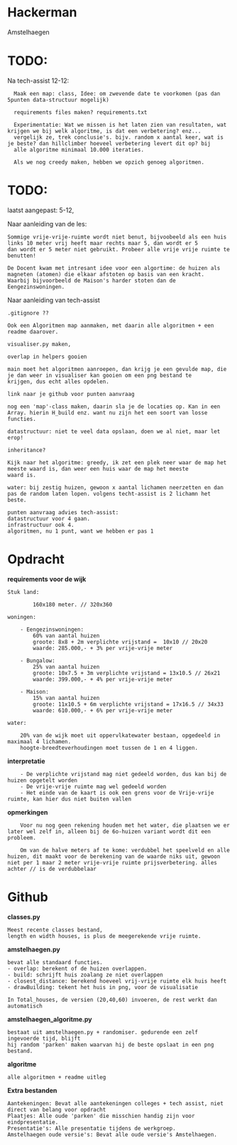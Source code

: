 # Hackerman
Amstelhaegen

# TODO:

Na tech-assist 12-12:

      Maak een map: class, Idee: om zwevende date te voorkomen (pas dan 5punten data-structuur mogelijk)

      requirements files maken? requirements.txt

      Experimentatie: Wat we missen is het laten zien van resultaten, wat krijgen we bij welk algoritme, is dat een verbetering? enz... 
      vergelijk ze, trek conclusie's. bijv. random x aantal keer, wat is je beste? dan hillclimber hoeveel verbetering levert dit op? bij
      alle algoritme minimaal 10.000 iteraties.

      Als we nog creedy maken, hebben we opzich genoeg algoritmen. 


# TODO:
   laatst aangepast: 5-12, 

Naar aanleiding van de les:

    Sommige vrije-vrije-ruimte wordt niet benut, bijvoobeeld als een huis links 10 meter vrij heeft maar rechts maar 5, dan wordt er 5
    dan wordt er 5 meter niet gebruikt. Probeer alle vrije vrije ruimte te benutten! 
    
    De Docent kwam met intresant idee voor een algortime: de huizen als magneten (atomen) die elkaar afstoten op basis van een kracht. 
    Waarbij bijvoorbeeld de Maison's harder stoten dan de Eengezinswoningen. 

Naar aanleiding van tech-assist 

    .gitignore ??
    
    Ook een Algoritmen map aanmaken, met daarin alle algoritmen + een readme daarover.
    
    visualiser.py maken,
    
    overlap in helpers gooien 
    
    main moet het algoritmen aanroepen, dan krijg je een gevulde map, die je dan weer in visualiser kan gooien om een png bestand te 
    krijgen, dus echt alles opdelen. 
    
    link naar je github voor punten aanvraag
    
    nog een 'map'-class maken, daarin sla je de locaties op. Kan in een Array. hierin H_build enz. want nu zijn het een soort van losse 
    functies. 
    
    datastructuur: niet te veel data opslaan, doen we al niet, maar let erop!
    
    inheritance?
    
    Kijk naar het algoritme: greedy, ik zet een plek neer waar de map het meeste waard is, dan weer een huis waar de map het meeste 
    waard is. 
    
    water: bij zestig huizen, gewoon x aantal lichamen neerzetten en dan pas de random laten lopen. volgens techt-assist is 2 lichamn het
    beste.
    
    punten aanvraag advies tech-assist:
    datastructuur voor 4 gaan.
    infrastructuur ook 4.
    algoritmen, nu 1 punt, want we hebben er pas 1
    
# Opdracht

**requirements voor de wijk**

    Stuk land:
    
            160x180 meter. // 320x360
    
    woningen:
    
        - Eengezinswoningen:
            60% van aantal huizen
            groote: 8x8 + 2m verplichte vrijstand =  10x10 // 20x20
            waarde: 285.000,- + 3% per vrije-vrije meter
            
        - Bungalow:
            25% van aantal huizen
            groote: 10x7.5 + 3m verplichte vrijstand = 13x10.5 // 26x21
            waarde: 399.000,- + 4% per vrije-vrije meter
            
        - Maison:
            15% van aantal huizen
            groote: 11x10.5 + 6m verplichte vrijstand = 17x16.5 // 34x33
            waarde: 610.000,- + 6% per vrije-vrije meter
            
    water:
    
        20% van de wijk moet uit oppervlkatewater bestaan, opgedeeld in maximaal 4 lichamen.
        hoogte-breedteverhoudingen moet tussen de 1 en 4 liggen.
    
**interpretatie**
    
        - De verplichte vrijstand mag niet gedeeld worden, dus kan bij de huizen opgetelt worden
        - De vrije-vrije ruimte mag wel gedeeld worden
        - Het einde van de kaart is ook een grens voor de Vrije-vrije ruimte, kan hier dus niet buiten vallen
    
**opmerkingen**

        Voor nu nog geen rekening houden met het water, die plaatsen we er later wel zelf in, alleen bij de 6o-huizen variant wordt dit een probleem.
        
        Om van de halve meters af te kome: verdubbel het speelveld en alle huizen, dit maakt voor de berekening van de waarde niks uit, gewoon niet per 1 maar 2 meter vrije-vrije ruimte prijsverbetering. alles achter // is de verdubbelaar
        

# Github

**classes.py**

    Meest recente classes bestand,
    length en width houses, is plus de meegerekende vrije ruimte.

**amstelhaegen.py**

    bevat alle standaard functies.
    - overlap: berekent of de huizen overlappen.
    - build: schrijft huis zoalang ze niet overlappen
    - closest_distance: berekend hoeveel vrij-vrije ruimte elk huis heeft
    - drawBuilding: tekent het huis in png, voor de visualisatie
        
    In Total_houses, de versien (20,40,60) invoeren, de rest werkt dan automatisch

**amstelhaegen_algoritme.py**

    bestaat uit amstelhaegen.py + randomiser. gedurende een zelf ingevoerde tijd, blijft
    hij random 'parken' maken waarvan hij de beste opslaat in een png bestand.
    
**algoritme**

    alle algoritmen + readme uitleg

**Extra bestanden**

    Aantekeningen: Bevat alle aantekeningen colleges + tech assist, niet direct van belang voor opdracht
    Plaatjes: Alle oude 'parken' die misschien handig zijn voor eindpresentatie.
    Presentatie's: Alle presentatie tijdens de werkgroep.
    Amstelhaegen oude versie's: Bevat alle oude versie's Amstelhaegen.
    



    
    
    
    


